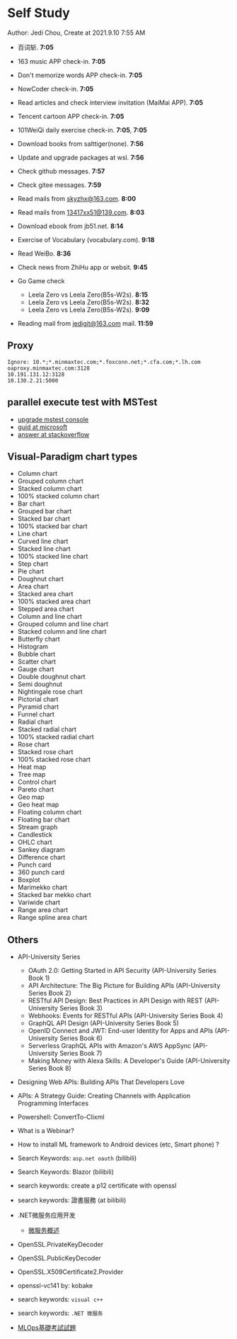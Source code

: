 # Self Study

Author: Jedi Chou, Create at 2021.9.10 7:55 AM

* 百词斩. **7:05**
* 163 music APP check-in. **7:05**
* Don't memorize words APP check-in. **7:05**
* NowCoder check-in. **7:05**
* Read articles and check interview invitation (MaiMai APP). **7:05**
* Tencent cartoon APP check-in. **7:05**
* 101WeiQi daily exercise check-in. **7:05**, **7:05**

* Download books from salttiger(none). **7:56**
* Update and upgrade packages at wsl. **7:56**
* Check github messages. **7:57**
* Check gitee messages. **7:59**
* Read mails from skyzhx@163.com. **8:00**
* Read mails from 13417xx51@139.com. **8:03**
* Download ebook from jb51.net. **8:14**
* Exercise of Vocabulary (vocabulary.com). **9:18**
* Read WeiBo. **8:36**
* Check news from ZhiHu app or websit. **9:45**

* Go Game check
  * Leela Zero vs Leela Zero(B5s-W2s). **8:15**
  * Leela Zero vs Leela Zero(B5s-W2s). **8:32**
  * Leela Zero vs Leela Zero(B5s-W2s). **9:09**
* Reading mail from jedigit@163.com mail. **11:59**

## Proxy

```memo
Ignore: 10.*;*.minmaxtec.com;*.foxconn.net;*.cfa.com;*.lh.com
oaproxy.minmaxtec.com:3128
10.191.131.12:3128
10.130.2.21:5000
```

## parallel execute test with MSTest

* [upgrade mstest console](https://aka.ms/vstestconsole)
* [guid at microsoft](https://devblogs.microsoft.com/devops/mstest-v2-in-assembly-parallel-test-execution/)
* [answer at stackoverflow](https://stackoverflow.com/questions/3917060/how-to-run-unit-tests-mstest-in-parallel)

## Visual-Paradigm chart types

* Column chart
* Grouped column chart
* Stacked column chart
* 100% stacked column chart
* Bar chart
* Grouped bar chart
* Stacked bar chart
* 100% stacked bar chart
* Line chart
* Curved line chart
* Stacked line chart
* 100% stacked line chart
* Step chart
* Pie chart
* Doughnut chart
* Area chart
* Stacked area chart
* 100% stacked area chart
* Stepped area chart
* Column and line chart
* Grouped column and line chart
* Stacked column and line chart
* Butterfly chart
* Histogram
* Bubble chart
* Scatter chart
* Gauge chart
* Double doughnut chart
* Semi doughnut
* Nightingale rose chart
* Pictorial chart
* Pyramid chart
* Funnel chart
* Radial chart
* Stacked radial chart
* 100% stacked radial chart
* Rose chart
* Stacked rose chart
* 100% stacked rose chart
* Heat map
* Tree map
* Control chart
* Pareto chart
* Geo map
* Geo heat map
* Floating column chart
* Floating bar chart
* Stream graph
* Candlestick
* OHLC chart
* Sankey diagram
* Difference chart
* Punch card
* 360 punch card
* Boxplot
* Marimekko chart
* Stacked bar mekko chart
* Variwide chart
* Range area chart
* Range spline area chart

## Others

* API-University Series
  * OAuth 2.0: Getting Started in API Security (API-University Series Book 1)
  * API Architecture: The Big Picture for Building APIs (API-University Series Book 2)
  * RESTful API Design: Best Practices in API Design with REST (API-University Series Book 3)
  * Webhooks: Events for RESTful APIs (API-University Series Book 4)
  * GraphQL API Design (API-University Series Book 5)
  * OpenID Connect and JWT: End-user Identity for Apps and APIs (API-University Series Book 6)
  * Serverless GraphQL APIs with Amazon's AWS AppSync (API-University Series Book 7)
  * Making Money with Alexa Skills: A Developer's Guide (API-University Series Book 8)

* Designing Web APIs: Building APIs That Developers Love
* APIs: A Strategy Guide: Creating Channels with Application Programming Interfaces
* Powershell: ConvertTo-Clixml
* What is a Webinar?
* How to install ML framework to Android devices (etc, Smart phone) ?

* Search Keywords: `asp.net oauth` (bilibili)
* Search Keywords: Blazor (bilibili)
* search keywords: create a p12 certificate with openssl
* search keywords: 證書服務 (at bilibili)

* .NET微服务应用开发
  * [微服务概述](https://www.bilibili.com/video/BV1Gt4y1S7bc?from=search&seid=227117552012152059&spm_id_from=333.337.0.0)

* OpenSSL.PrivateKeyDecoder
* OpenSSL.PublicKeyDecoder
* OpenSSL.X509Certificate2.Provider
* openssl-vc141 by: kobake
* search keywords: `visual c++`
* search keywords: `.NET 微服务`
* [MLOps基礎考試試題](https://ks.wjx.top/vj/eos34UI.aspx)
